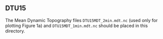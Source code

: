 DTU15
-----

The Mean Dynamic Topography files `DTU15MDT_2min.mdt.nc` (used only for plotting Figure 1a) and `DTU15MDT_1min.mdt.nc` should be placed in this directory.

